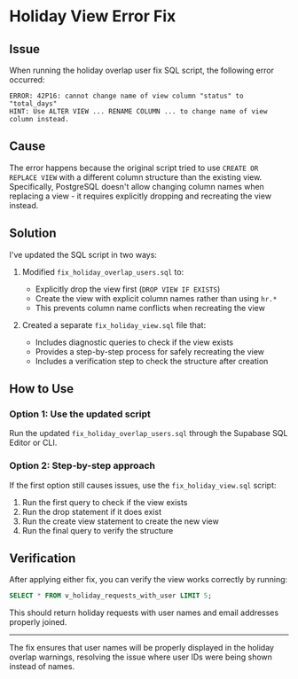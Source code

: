 # Holiday View Error Fix

## Issue

When running the holiday overlap user fix SQL script, the following error occurred:

```
ERROR: 42P16: cannot change name of view column "status" to "total_days"
HINT: Use ALTER VIEW ... RENAME COLUMN ... to change name of view column instead.
```

## Cause

The error happens because the original script tried to use `CREATE OR REPLACE VIEW` with a different column structure than the existing view. Specifically, PostgreSQL doesn't allow changing column names when replacing a view - it requires explicitly dropping and recreating the view instead.

## Solution

I've updated the SQL script in two ways:

1. Modified `fix_holiday_overlap_users.sql` to:
   - Explicitly drop the view first (`DROP VIEW IF EXISTS`)
   - Create the view with explicit column names rather than using `hr.*`
   - This prevents column name conflicts when recreating the view

2. Created a separate `fix_holiday_view.sql` file that:
   - Includes diagnostic queries to check if the view exists
   - Provides a step-by-step process for safely recreating the view
   - Includes a verification step to check the structure after creation

## How to Use

### Option 1: Use the updated script

Run the updated `fix_holiday_overlap_users.sql` through the Supabase SQL Editor or CLI.

### Option 2: Step-by-step approach

If the first option still causes issues, use the `fix_holiday_view.sql` script:

1. Run the first query to check if the view exists
2. Run the drop statement if it does exist
3. Run the create view statement to create the new view
4. Run the final query to verify the structure

## Verification

After applying either fix, you can verify the view works correctly by running:

```sql
SELECT * FROM v_holiday_requests_with_user LIMIT 5;
```

This should return holiday requests with user names and email addresses properly joined.

---

The fix ensures that user names will be properly displayed in the holiday overlap warnings, resolving the issue where user IDs were being shown instead of names.